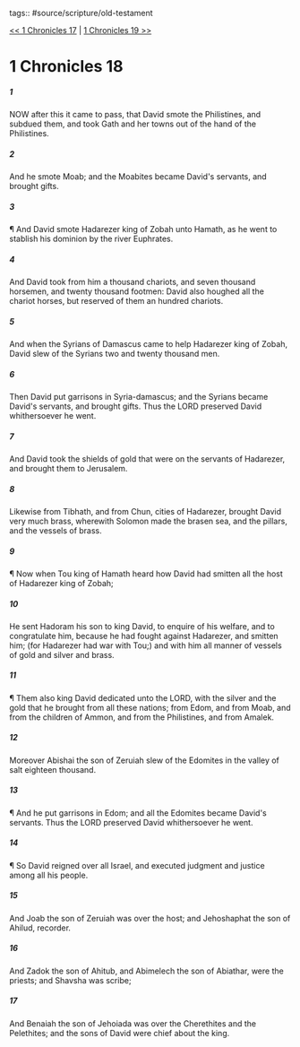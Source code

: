 tags:: #source/scripture/old-testament

[<< 1 Chronicles 17](old-testament/13_1_Chronicles/1_Chronicles_17.md) | [1 Chronicles 19 >>](old-testament/13_1_Chronicles/1_Chronicles_19.md)

# 1 Chronicles 18

##### 1

NOW after this it came to pass, that David smote the Philistines, and subdued them, and took Gath and her towns out of the hand of the Philistines.

##### 2

And he smote Moab; and the Moabites became David's servants, and brought gifts.

##### 3

¶ And David smote Hadarezer king of Zobah unto Hamath, as he went to stablish his dominion by the river Euphrates.

##### 4

And David took from him a thousand chariots, and seven thousand horsemen, and twenty thousand footmen: David also houghed all the chariot horses, but reserved of them an hundred chariots.

##### 5

And when the Syrians of Damascus came to help Hadarezer king of Zobah, David slew of the Syrians two and twenty thousand men.

##### 6

Then David put garrisons in Syria-damascus; and the Syrians became David's servants, and brought gifts. Thus the LORD preserved David whithersoever he went.

##### 7

And David took the shields of gold that were on the servants of Hadarezer, and brought them to Jerusalem.

##### 8

Likewise from Tibhath, and from Chun, cities of Hadarezer, brought David very much brass, wherewith Solomon made the brasen sea, and the pillars, and the vessels of brass.

##### 9

¶ Now when Tou king of Hamath heard how David had smitten all the host of Hadarezer king of Zobah;

##### 10

He sent Hadoram his son to king David, to enquire of his welfare, and to congratulate him, because he had fought against Hadarezer, and smitten him; (for Hadarezer had war with Tou;) and with him all manner of vessels of gold and silver and brass.

##### 11

¶ Them also king David dedicated unto the LORD, with the silver and the gold that he brought from all these nations; from Edom, and from Moab, and from the children of Ammon, and from the Philistines, and from Amalek.

##### 12

Moreover Abishai the son of Zeruiah slew of the Edomites in the valley of salt eighteen thousand.

##### 13

¶ And he put garrisons in Edom; and all the Edomites became David's servants. Thus the LORD preserved David whithersoever he went.

##### 14

¶ So David reigned over all Israel, and executed judgment and justice among all his people.

##### 15

And Joab the son of Zeruiah was over the host; and Jehoshaphat the son of Ahilud, recorder.

##### 16

And Zadok the son of Ahitub, and Abimelech the son of Abiathar, were the priests; and Shavsha was scribe;

##### 17

And Benaiah the son of Jehoiada was over the Cherethites and the Pelethites; and the sons of David were chief about the king.
